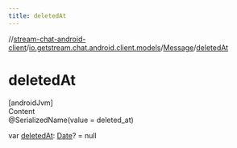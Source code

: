 ```yaml
---
title: deletedAt
---
```

//[stream-chat-android-client](../../../index.md)/[io.getstream.chat.android.client.models](../index.md)/[Message](index.md)/[deletedAt](deletedAt.md)



# deletedAt  
[androidJvm]  
Content  
@SerializedName(value = deleted_at)  
  
var [deletedAt](deletedAt.md): [Date](https://developer.android.com/reference/kotlin/java/util/Date.html)? = null  



